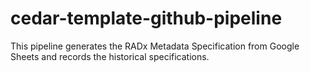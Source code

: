 # cedar-template-github-pipeline
This pipeline generates the RADx Metadata Specification from Google Sheets and records the historical specifications.
